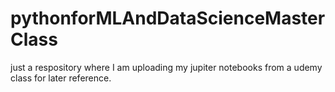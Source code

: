 # pythonforMLAndDataScienceMasterClass
just a respository where I am uploading my jupiter notebooks from a udemy class for later reference.  
